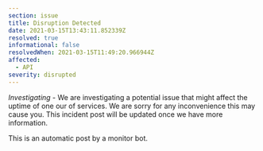 ```yaml
---
section: issue
title: Disruption Detected
date: 2021-03-15T13:43:11.852339Z
resolved: true
informational: false
resolvedWhen: 2021-03-15T11:49:20.966944Z
affected:
  - API
severity: disrupted
---
```

*Investigating* - We are investigating a potential issue that might affect the uptime of one our of services. We are sorry for any inconvenience this may cause you. This incident post will be updated once we have more information.

This is an automatic post by a monitor bot.
        
